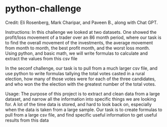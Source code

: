 # python-challenge

Credit: Eli Rosenberg, Mark Charipar, and Paveen B., along with Chat GPT.

Instructions:
In this challenge we looked at two datasets. One showed the profit/loss movement of a trader over an 86 month period, where our task is to find the overall movement of the investments, the average movement from month to month, the best profit month, and the worst loss month. Using python, and basic math, we will write formulas to calculate and extract the values from this csv file

In the seconf challenge, our task is to pull from a much larger csv file, and use python to write formulas tallying the total votes casted in a rural election, how many of those votes were for each of the three candidates, and who won the the election with the greatest number of the total votes.

Usage:
The purpose of this project is to extract and clean data from a large dataset, and narrow all the information into specific things we are looking for. A lot of the time data is stored, and hard to look back on, especially when the data is taken from a large sample. Our task is to create formulas to pull from a large csv file, and find specific useful information to get useful results from this data
